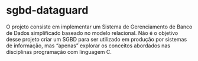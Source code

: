 # sgbd-dataguard
O projeto consiste em implementar um Sistema de Gerenciamento de Banco de Dados simplificado baseado no modelo relacional. Não é o objetivo desse projeto criar um SGBD para ser utilizado em produção por sistemas de informação, mas “apenas” explorar os conceitos abordados nas disciplinas programação com linguagem C.
